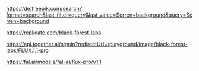 

https://de.freepik.com/search?format=search&last_filter=query&last_value=Scrren+background&query=Scrren+background


https://replicate.com/black-forest-labs




https://api.together.ai/signin?redirectUrl=/playground/image/black-forest-labs/FLUX.1.1-pro





https://fal.ai/models/fal-ai/flux-pro/v1.1